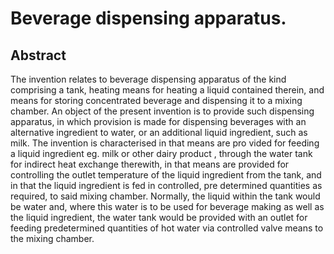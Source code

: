 # Beverage dispensing apparatus.

## Abstract
The invention relates to beverage dispensing apparatus of the kind comprising a tank, heating means for heating a liquid contained therein, and means for storing concentrated beverage and dispensing it to a mixing chamber. An object of the present invention is to provide such dispensing apparatus, in which provision is made for dispensing beverages with an alternative ingredient to water, or an additional liquid ingredient, such as milk. The invention is characterised in that means are pro vided for feeding a liquid ingredient eg. milk or other dairy product , through the water tank for indirect heat exchange therewith, in that means are provided for controlling the outlet temperature of the liquid ingredient from the tank, and in that the liquid ingredient is fed in controlled, pre determined quantities as required, to said mixing chamber. Normally, the liquid within the tank would be water and, where this water is to be used for beverage making as well as the liquid ingredient, the water tank would be provided with an outlet for feeding predetermined quantities of hot water via controlled valve means to the mixing chamber.